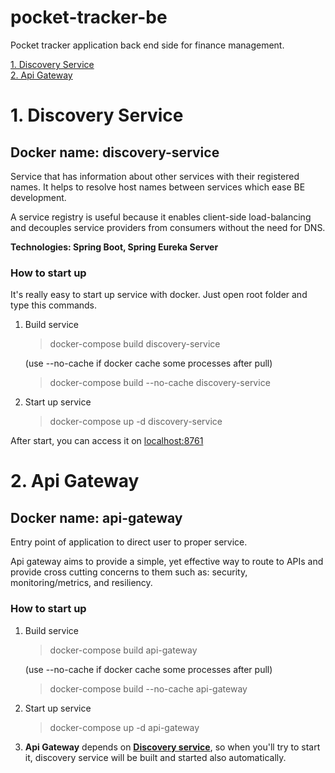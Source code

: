 # pocket-tracker-be
Pocket tracker application back end side for 
finance management.

[1. Discovery Service](#1-discovery-service)  
[2. Api Gateway](#2-api-gateway)

# 1. Discovery Service

## Docker name: discovery-service

Service that has information about other services with 
their registered names. It helps to resolve host names 
between services which ease BE development.

A service registry is useful because it enables 
client-side load-balancing and decouples service 
providers from consumers without the need for DNS.

**Technologies: Spring Boot, Spring Eureka Server**

### How to start up

It's really easy to start up service with docker.
Just open root folder and type this commands.

1. Build service
    > docker-compose build discovery-service

    (use --no-cache if docker cache some processes after pull)
    
    > docker-compose build --no-cache discovery-service

2. Start up service
    
    > docker-compose up -d discovery-service

After start, you can access it on 
<a href="http://localhost:8761/" target="_blank">
localhost:8761
</a>

# 2. Api Gateway

## Docker name: api-gateway

Entry point of application to direct user to proper service.

Api gateway aims to provide a simple, 
yet effective way to route to APIs and provide 
cross cutting concerns to them such as: security, 
monitoring/metrics, and resiliency.

### How to start up


1. Build service
   > docker-compose build api-gateway

   (use --no-cache if docker cache some processes after pull)

   > docker-compose build --no-cache api-gateway

2. Start up service

   > docker-compose up -d api-gateway

3. **Api Gateway** depends on 
**[Discovery service](#1-discovery-service)**, so when
you'll try to start it, discovery service will be built 
and started also automatically.
